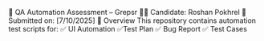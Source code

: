 📂 QA Automation Assessment – Grepsr
👨‍💻 Candidate: Roshan Pokhrel
📅 Submitted on: [7/10/2025]
📝 Overview
This repository contains automation test scripts for:
✅ UI Automation
✅Test Plan
✅ Bug Report
✅ Test Cases
